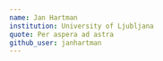 ```yaml
---
name: Jan Hartman
institution: University of Ljubljana
quote: Per aspera ad astra
github_user: janhartman
---
```

